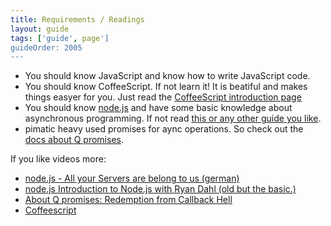 ```yaml
---
title: Requirements / Readings
layout: guide
tags: ['guide', page']
guideOrder: 2005
---
```


  * You should know JavaScript and know how to write JavaScript code.
  * You should know CoffeeScript. If not learn it! It is beatiful and makes things easyer for you. 
    Just read the [CoffeeScript introduction page](http://coffeescript.org/)
  * You should know [node.js](http://nodejs.org/) and have some basic knowledge about asynchronous 
    programming. If not read [this or any other guide you like](http://blog.modulus.io/absolute-beginners-guide-to-nodejs).
  * pimatic heavy used promises for aync operations. So check out the 
    [docs about Q promises](https://github.com/kriskowal/q).

If you like videos more:

  * [node.js - All your Servers are belong to us (german)](http://www.youtube.com/watch?v=tw-FjmuzlVc) 
  * [node.js Introduction to Node.js with Ryan Dahl (old but the basic.)](http://www.youtube.com/watch?v=jo_B4LTHi3I)
  * [About Q promises: Redemption from Callback Hell](http://www.youtube.com/watch?v=hf1T_AONQJU)
  * [Coffeescript](http://www.youtube.com/watch?v=qR5p5s8CMBQ)
